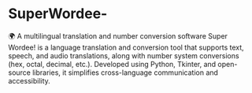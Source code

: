 # SuperWordee-
🌍 A multilingual translation and number conversion software
Super Wordee! is a language translation and conversion tool that supports text, speech, and audio translations, along with number system conversions (hex, octal, decimal, etc.). Developed using Python, Tkinter, and open-source libraries, it simplifies cross-language communication and accessibility.
